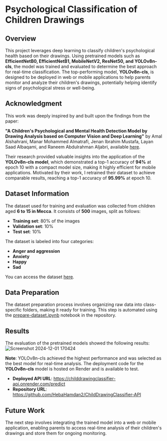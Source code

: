 # Psychological Classification of Children Drawings 

## Overview
This project leverages deep learning to classify children's psychological health based on their drawings. Using pretrained models such as **EfficientNetB0, EfficientNetB1, MobileNetV2, ResNet50, and YOLOv8n-cls**, the model was trained and evaluated to determine the best approach for real-time classification. The top-performing model, **YOLOv8n-cls**, is designed to be deployed in web or mobile applications to help parents monitor and analyze their children's drawings, potentially helping identify signs of psychological stress or well-being.

## Acknowledgment  
This work was deeply inspired by and built upon the findings from the paper:

**"A Children's Psychological and Mental Health Detection Model by Drawing Analysis based on Computer Vision and Deep Learning"** 
by Amal Alshahrani, Manar Mohammed Almatrafi, Jenan Ibrahim Mustafa, Layan Saad Albaqami, and Raneem Abdulrahman Aljabri,
available [here](https://etasr.com/index.php/ETASR/article/view/7812).

Their research provided valuable insights into the application of the **YOLOv8n-cls model**, which demonstrated a top-1 accuracy of **94%** at epoch 10 with a compact model size, making it highly efficient for mobile applications. Motivated by their work, I retrained their dataset to achieve comparable results, reaching a top-1 accuracy of **95.99%** at epoch 10.

## Dataset Information
The dataset used for training and evaluation was collected from children aged **6 to 15 in Mecca**. It consists of **500** images, split as follows:
- **Training set**: 80% of the images
- **Validation set**: 10%
- **Test set**: 10%

The dataset is labeled into four categories:
- **Anger and aggression**
- **Anxiety**
- **Happy**
- **Sad**

You can access the dataset [here](https://universe.roboflow.com/anamel/anamelclassification/dataset/1).

## Data Preparation
 The dataset preparation process involves organizing raw data into class-specific folders, making it ready for training. This step is automated using the [prepare-dataset.ipynb](./prepare-dataset.ipynb) notebook in the repository.  

## Results
The evaluation of the pretrained models showed the following results:
![Screenshot 2024-12-01 170424](https://github.com/user-attachments/assets/8a60b359-8460-4d36-a7df-6cfb9eb12eab)

**Note**: YOLOv8n-cls achieved the highest performance and was selected as the best model for real-time analysis.
The deployment code for the **YOLOv8n-cls** model is hosted on Render and is available to test.

- **Deployed API URL**: https://childdrawingclassifier-api.onrender.com/predict
- **Repository URL**: https://github.com/HebaHamdan2/ChildDrawingClassifier-API

## Future Work
The next step involves integrating the trained model into a web or mobile application, enabling parents to access real-time analysis of their children's drawings and store them for ongoing monitoring.
